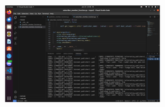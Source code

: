 ![alt text](https://github.com/AryakaLeorgi/MagangBayu24-ROS2/blob/main/tugas%202/docs/hasil%20tugas%202.png)
